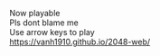 Now playable <br>
Pls dont blame me <br>
Use arrow keys to play <br>
https://vanh1910.github.io/2048-web/

